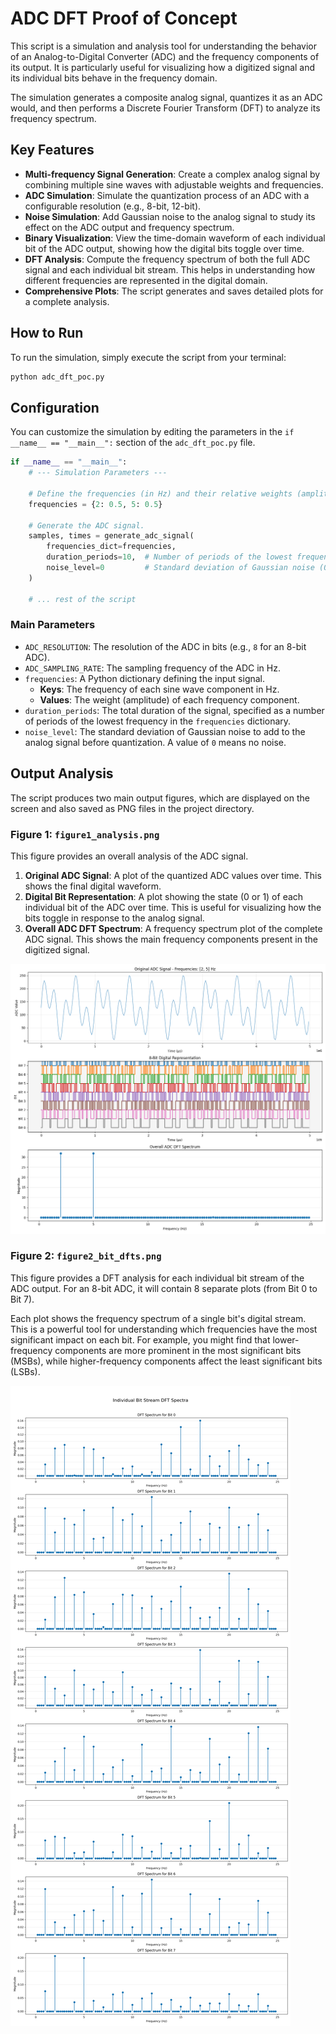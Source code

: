 # ADC DFT Proof of Concept

This script is a simulation and analysis tool for understanding the behavior of an Analog-to-Digital Converter (ADC) and the frequency components of its output. It is particularly useful for visualizing how a digitized signal and its individual bits behave in the frequency domain.

The simulation generates a composite analog signal, quantizes it as an ADC would, and then performs a Discrete Fourier Transform (DFT) to analyze its frequency spectrum.

## Key Features

- **Multi-frequency Signal Generation**: Create a complex analog signal by combining multiple sine waves with adjustable weights and frequencies.
- **ADC Simulation**: Simulate the quantization process of an ADC with a configurable resolution (e.g., 8-bit, 12-bit).
- **Noise Simulation**: Add Gaussian noise to the analog signal to study its effect on the ADC output and frequency spectrum.
- **Binary Visualization**: View the time-domain waveform of each individual bit of the ADC output, showing how the digital bits toggle over time.
- **DFT Analysis**: Compute the frequency spectrum of both the full ADC signal and each individual bit stream. This helps in understanding how different frequencies are represented in the digital domain.
- **Comprehensive Plots**: The script generates and saves detailed plots for a complete analysis.

## How to Run

To run the simulation, simply execute the script from your terminal:

```bash
python adc_dft_poc.py
```

## Configuration

You can customize the simulation by editing the parameters in the `if __name__ == "__main__":` section of the `adc_dft_poc.py` file.

```python
if __name__ == "__main__":
    # --- Simulation Parameters ---

    # Define the frequencies (in Hz) and their relative weights (amplitudes).
    frequencies = {2: 0.5, 5: 0.5}

    # Generate the ADC signal.
    samples, times = generate_adc_signal(
        frequencies_dict=frequencies,
        duration_periods=10,  # Number of periods of the lowest frequency to generate.
        noise_level=0         # Standard deviation of Gaussian noise (0-1).
    )
    
    # ... rest of the script
```

### Main Parameters

- `ADC_RESOLUTION`: The resolution of the ADC in bits (e.g., `8` for an 8-bit ADC).
- `ADC_SAMPLING_RATE`: The sampling frequency of the ADC in Hz.
- `frequencies`: A Python dictionary defining the input signal.
    - **Keys**: The frequency of each sine wave component in Hz.
    - **Values**: The weight (amplitude) of each frequency component.
- `duration_periods`: The total duration of the signal, specified as a number of periods of the lowest frequency in the `frequencies` dictionary.
- `noise_level`: The standard deviation of Gaussian noise to add to the analog signal before quantization. A value of `0` means no noise.

## Output Analysis

The script produces two main output figures, which are displayed on the screen and also saved as PNG files in the project directory.

### Figure 1: `figure1_analysis.png`

This figure provides an overall analysis of the ADC signal.

1.  **Original ADC Signal**: A plot of the quantized ADC values over time. This shows the final digital waveform.
2.  **Digital Bit Representation**: A plot showing the state (0 or 1) of each individual bit of the ADC over time. This is useful for visualizing how the bits toggle in response to the analog signal.
3.  **Overall ADC DFT Spectrum**: A frequency spectrum plot of the complete ADC signal. This shows the main frequency components present in the digitized signal.

![Figure 1 Analysis](figure1_analysis.png)

### Figure 2: `figure2_bit_dfts.png`

This figure provides a DFT analysis for each individual bit stream of the ADC output. For an 8-bit ADC, it will contain 8 separate plots (from Bit 0 to Bit 7).

Each plot shows the frequency spectrum of a single bit's digital stream. This is a powerful tool for understanding which frequencies have the most significant impact on each bit. For example, you might find that lower-frequency components are more prominent in the most significant bits (MSBs), while higher-frequency components affect the least significant bits (LSBs).

![Figure 2 Bit DFTs](figure2_bit_dfts.png)